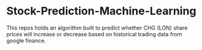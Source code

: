 # Stock-Prediction-Machine-Learning
This repos holds an algorithm built to predict whether CHG (LON) share prices will increase or decrease based on historical trading data from google finance.  
